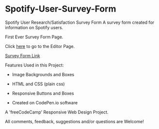 # Spotify-User-Survey-Form

Spotify User Research/Satisfaction Survey Form
A survey form created for information on Spotify users.

First Ever Survey Form Page.

Click [here](https://codepen.io/richnguyen/pen/porowwK) to go to the Editor Page. 

[Survey Form Link](https://codepen.io/richnguyen/full/porowwK)

Features Used in this Project:

  * Image Backgrounds and Boxes

  * HTML and CSS (plain css)

  * Responsive Buttons and Boxes

  * Created on CodePen.io software

A 'freeCodeCamp' Responsive Web Design Project.

All comments, feedback, suggestions and/or questions are Welcome!
